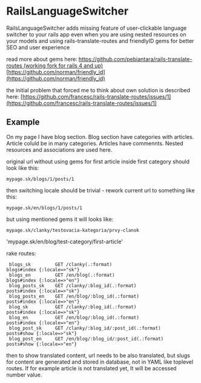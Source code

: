 RailsLanguageSwitcher
=====================

RailsLanguageSwitcher adds missing feature of user-clickable language switcher to your rails app even when you are using nested resources on your models and using rails-translate-routes and friendlyID gems for better SEO and user experience

read more about gems here:
[https://github.com/pebiantara/rails-translate-routes (working fork for rails 4 and up)](https://github.com/pebiantara/rails-translate-routes)
[https://github.com/norman/friendly_id](https://github.com/norman/friendly_id)

the initial problem that forced me to think about own solution is described here:
[https://github.com/francesc/rails-translate-routes/issues/1](https://github.com/francesc/rails-translate-routes/issues/1)


Example
-------

On my page I have blog section. Blog section have categories with articles. Article coluld be in many categories. Articles have commennts. Nested resources and associations are used here. 

original url without using gems for first article inside first category should look like this:

`mypage.sk/blogs/1/posts/1`

then switching locale should be trivial - rework current url to something like this:

`mypage.sk/en/blogs/1/posts/1`

but using mentioned gems it will looks like:

`mypage.sk/clanky/testovacia-kategoria/prvy-clanok`

'mypage.sk/en/blog/test-category/first-article'

rake routes:

```
 blogs_sk         GET /clanky(.:format)                             blogs#index {:locale=>"sk"}
 blogs_en         GET /en/blog(.:format)                            blogs#index {:locale=>"en"}
 blog_posts_sk    GET /clanky/:blog_id(.:format)                    posts#index {:locale=>"sk"}
 blog_posts_en    GET /en/blog/:blog_id(.:format)                   posts#index {:locale=>"en"}
 blog_sk          GET /clanky/:blog_id(.:format)                    posts#index {:locale=>"sk"}
 blog_en          GET /en/blog/:blog_id(.:format)                   posts#index {:locale=>"en"}
 blog_post_sk     GET /clanky/:blog_id/:post_id(.:format)           posts#show {:locale=>"sk"}
 blog_post_en     GET /en/blog/:blog_id/:post_id(.:format)          posts#show {:locale=>"en"}

```

then to show translated content, url needs to be also translated, but slugs for content are generated and stored in database, not in YAML like toplevel routes. If for example article is not translated yet, It will be accessed number value.  



